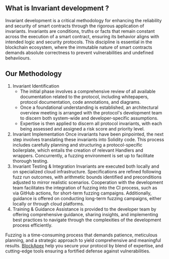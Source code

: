 ## What is Invariant development ?
Invariant development is a critical methodology for enhancing the reliability and security of smart contracts through the rigorous application of invariants. Invariants are conditions, truths or facts that remain constant across the execution of a smart contract, ensuring its behavior aligns with intended logic and security protocols. This discipline is essential in the blockchain ecosystem, where the immutable nature of smart contracts demands absolute correctness to prevent vulnerabilities and undefined behaviiours.

## Our Methodology
1. Invariant Identification
   - The initial phase involves a comprehensive review of all available documentation related to the protocol, including whitepapers, protocol documentation, code annotations, and diagrams.
   - Once a foundational understanding is established, an architectural overview meeting is arranged with the protocol's development team to discern both system-wide and developer-specific assumptions.
   - Expertise is then applied to discern all protocol invariants, with each being assessed and assigned a risk score and priority level.
3. Invariant Implementation
   Once invariants have been pinpointed, the next step involves translating these invariants into Solidity code. This process includes carefully planning and structuring a protocol-specific boilerplate, which entails the creation of relevant Handlers and wrappers. Concurrently, a fuzzing environment is set up to facilitate thorough testing.
5. Invariant Testing & Integration
   Invariants are executed both locally and on specialized cloud infrastructure. Specifications are refined following fuzz run outcomes, with arithmetic bounds identified and preconditions adjusted to mirror realistic scenarios. Cooperation with the development team facilitates the integration of fuzzing into the CI process, such as via GitHub actions, for short-term fuzzing campaigns. Additionally, guidance is offered on conducting long-term fuzzing campaigns, either locally or through cloud platforms.
7. Training & Guidance
   Assistance is provided to the developer team by offering comprehensive guidance, sharing insights, and implementing best practices to navigate through the complexities of the development process efficiently.

Fuzzing is a time-consuming process that demands patience, meticulous planning, and a strategic approach to yield comprehensive and meaningful results.
[BlockApex](https://Blockapex.io) help you secure your protocol by blend of expertise, and cutting-edge tools ensuring a fortified defense against vulnerabilities.
